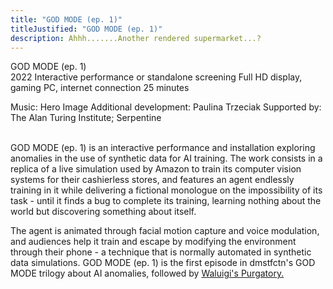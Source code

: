 ```yaml
---
title: "GOD MODE (ep. 1)"
titleJustified: "GOD MODE (ep. 1)"
description: Ahhh.......Another rendered supermarket...?
---
```


GOD MODE (ep. 1)<span class="dc-hide-on-large"><br>2022</span>
Interactive performance or standalone screening
Full HD display, gaming PC, internet connection
25 minutes

Music: Hero Image
Additional development: Paulina Trzeciak
Supported by: The Alan Turing Institute; Serpentine<span class="dc-hide-on-large"><br><br></span>

GOD MODE (ep. 1) is an interactive performance and installation exploring anomalies in the use of synthetic data for AI training. The work consists in a replica of a live simulation used by Amazon to train its computer vision systems for their cashierless stores, and features an agent endlessly training in it while delivering a fictional monologue on the impossibility of its task - until it finds a bug to complete its training, learning nothing about the world but discovering something about itself.

The agent is animated through facial motion capture and voice modulation, and audiences help it train and escape by modifying the environment through their phone - a technique that is normally automated in synthetic data simulations. GOD MODE (ep. 1) is the first episode in dmstfctn's GOD MODE trilogy about AI anomalies, followed by <a href="https://dmstfctn.net/related-matters/waluigi-s-purgatory/" target="_blank">Waluigi's Purgatory.</a>